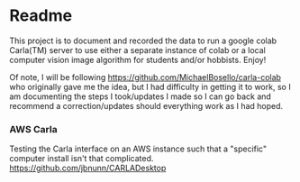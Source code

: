# Readme

This project is to document and recorded the data to run a google colab Carla(TM) server to use either a separate instance of colab or a local computer vision image algorithm for students and/or hobbists. Enjoy!

Of note, I will be following https://github.com/MichaelBosello/carla-colab who originally gave me the idea, but I had difficulty in getting it to work, so I am documenting the steps I took/updates I made so I can go back and recommend a correction/updates should everything work as I had hoped.

### AWS Carla

Testing the Carla interface on an AWS instance such that a "specific" computer install isn't that complicated.
https://github.com/jbnunn/CARLADesktop
